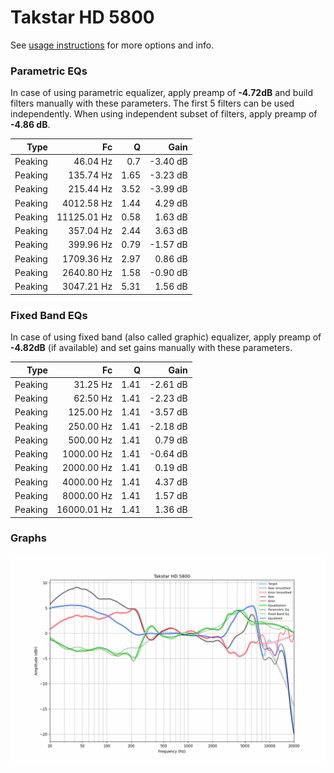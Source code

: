 # Takstar HD 5800
See [usage instructions](https://github.com/jaakkopasanen/AutoEq#usage) for more options and info.

### Parametric EQs
In case of using parametric equalizer, apply preamp of **-4.72dB** and build filters manually
with these parameters. The first 5 filters can be used independently.
When using independent subset of filters, apply preamp of **-4.86 dB**.

| Type    | Fc          |    Q | Gain     |
|--------:|------------:|-----:|---------:|
| Peaking | 46.04 Hz    | 0.7  | -3.40 dB |
| Peaking | 135.74 Hz   | 1.65 | -3.23 dB |
| Peaking | 215.44 Hz   | 3.52 | -3.99 dB |
| Peaking | 4012.58 Hz  | 1.44 | 4.29 dB  |
| Peaking | 11125.01 Hz | 0.58 | 1.63 dB  |
| Peaking | 357.04 Hz   | 2.44 | 3.63 dB  |
| Peaking | 399.96 Hz   | 0.79 | -1.57 dB |
| Peaking | 1709.36 Hz  | 2.97 | 0.86 dB  |
| Peaking | 2640.80 Hz  | 1.58 | -0.90 dB |
| Peaking | 3047.21 Hz  | 5.31 | 1.56 dB  |

### Fixed Band EQs
In case of using fixed band (also called graphic) equalizer, apply preamp of **-4.82dB**
(if available) and set gains manually with these parameters.

| Type    | Fc          |    Q | Gain     |
|--------:|------------:|-----:|---------:|
| Peaking | 31.25 Hz    | 1.41 | -2.61 dB |
| Peaking | 62.50 Hz    | 1.41 | -2.23 dB |
| Peaking | 125.00 Hz   | 1.41 | -3.57 dB |
| Peaking | 250.00 Hz   | 1.41 | -2.18 dB |
| Peaking | 500.00 Hz   | 1.41 | 0.79 dB  |
| Peaking | 1000.00 Hz  | 1.41 | -0.64 dB |
| Peaking | 2000.00 Hz  | 1.41 | 0.19 dB  |
| Peaking | 4000.00 Hz  | 1.41 | 4.37 dB  |
| Peaking | 8000.00 Hz  | 1.41 | 1.57 dB  |
| Peaking | 16000.01 Hz | 1.41 | 1.36 dB  |

### Graphs
![](./Takstar%20HD%205800.png)